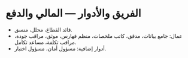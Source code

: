 # الفريق والأدوار — المالي والدفع

- قائد القطاع، محلل، منسق.
- عمال: جامع بيانات، مدقق، كاتب ملخصات، منظم فهارس، موثق، مراقب جودة، مراقب تكلفة، مساعد تكامل.
- أدوار إضافية: مسؤول أمان، مسؤول اختبار.
